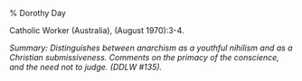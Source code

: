 % Dorothy Day

Catholic Worker (Australia), (August 1970):3-4.

*Summary: Distinguishes between anarchism as a youthful nihilism and as
a Christian submissiveness. Comments on the primacy of the conscience,
and the need not to judge. (DDLW \#135).*



